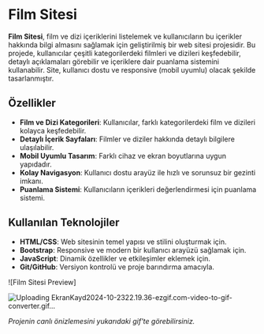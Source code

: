 # Film Sitesi

**Film Sitesi**, film ve dizi içeriklerini listelemek ve kullanıcıların bu içerikler hakkında bilgi almasını sağlamak için geliştirilmiş bir web sitesi projesidir. Bu projede, kullanıcılar çeşitli kategorilerdeki filmleri ve dizileri keşfedebilir, detaylı açıklamaları görebilir ve içeriklere dair puanlama sistemini kullanabilir. Site, kullanıcı dostu ve responsive (mobil uyumlu) olacak şekilde tasarlanmıştır.



## Özellikler
- **Film ve Dizi Kategorileri**: Kullanıcılar, farklı kategorilerdeki film ve dizileri kolayca keşfedebilir.
- **Detaylı İçerik Sayfaları**: Filmler ve diziler hakkında detaylı bilgilere ulaşılabilir.
- **Mobil Uyumlu Tasarım**: Farklı cihaz ve ekran boyutlarına uygun yapıdadır.
- **Kolay Navigasyon**: Kullanıcı dostu arayüz ile hızlı ve sorunsuz bir gezinti imkanı.
- **Puanlama Sistemi**: Kullanıcıların içerikleri değerlendirmesi için puanlama sistemi.

## Kullanılan Teknolojiler
- **HTML/CSS**: Web sitesinin temel yapısı ve stilini oluşturmak için.
- **Bootstrap**: Responsive ve modern bir kullanıcı arayüzü sağlamak için.
- **JavaScript**: Dinamik özellikler ve etkileşimler eklemek için.
- **Git/GitHub**: Versiyon kontrolü ve proje barındırma amacıyla.

![Film Sitesi Preview]

![Uploading EkranKayd2024-10-2322.19.36-ezgif.com-video-to-gif-converter.gif…]()


*Projenin canlı önizlemesini yukarıdaki gif'te görebilirsiniz.*
